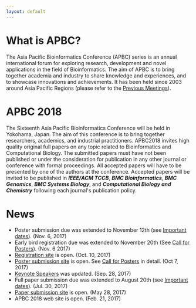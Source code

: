 ```yaml
---
layout: default
---
```

# What is APBC?

The Asia Pacific Bioinformatics Conference (APBC) series is an annual international forum for exploring research, development and novel applications in the field of Bioinformatics. The aim of APBC is to bring together academia and industry to share knowledge and experiences, and to showcase innovations and achievements. It has been held since 2003 around Asia Pacific Regions (please refer to the [Previous Meetings](http://homepage.cs.latrobe.edu.au/ypchen/APBChomepage.htm)).

# APBC 2018

The Sixteenth Asia Pacific Bioinformatics Conference will be held in Yokohama, Japan. The aim of this conference is to bring together researchers, academics, and industrial practitioners. APBC2018 invites high quality original full papers on any topic related to Bioinformatics and Computational Biology. The submitted papers must have not been published or under the consideration for publication in any other journal or conference with formal proceedings. All accepted papers will have to be presented by one of the authors at the conference. Accepted papers will be invited to be published in **_IEEE/ACM TCCB_**, **_BMC Bioinformatics_**, **_BMC Genomics_**, **_BMC Systems Biology_**, and **_Computational Biology and Chemistry_** following each journal's publication policy.


# News

* Poster submission due was extended to November 12th (see [Important dates](/deadlines.html)). (Nov. 6, 2017)
* Early bird registration due was extended to November 20th (See [Call for Posters](/poster.html)). (Nov. 6 2017)
* [Registration site](/registration.html) is open. (Oct. 10, 2017)
* [Poster submission site](https://www.easychair.org/conferences/?conf=apbc2018) is open. See [Call for Posters](/poster.html) in detail. (Oct 7, 2017)
* [Keynote Speakers](/keynotes.html) was updated. (Sep. 28, 2017)
* Full paper submission due was extended to August 20th (see [Important dates](/deadlines.html)). (Jul. 30, 2017)
* [Paper submission site](https://www.easychair.org/conferences/?conf=apbc2018) is open. (May 28, 2017)
* APBC 2018 web site is open. (Feb. 21, 2017)

<!-- {% for post in site.posts %} -->
<!-- * [{{ post.title }}]({{ site.baseurl}}{{ post.url }}) ({{ post.date | date_to_string }}) -->
<!-- {% endfor %} -->

